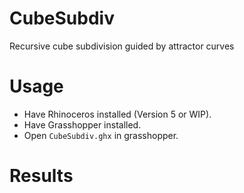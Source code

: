 # CubeSubdiv
Recursive cube subdivision guided by attractor curves

# Usage
- Have Rhinoceros installed (Version 5 or WIP).
- Have Grasshopper installed.
- Open `CubeSubdiv.ghx` in grasshopper.

# Results